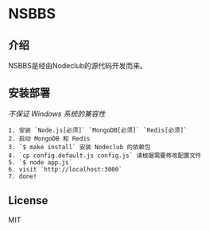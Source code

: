 NSBBS
=

## 介绍

NSBBS是经由Nodeclub的源代码开发而来。

## 安装部署

*不保证 Windows 系统的兼容性*

```
1. 安装 `Node.js[必须]` `MongoDB[必须]` `Redis[必须]`
2. 启动 MongoDB 和 Redis
3. `$ make install` 安装 Nodeclub 的依赖包
4. `cp config.default.js config.js` 请根据需要修改配置文件
5. `$ node app.js`
6. visit `http://localhost:3000`
7. done!
```

## License

MIT
